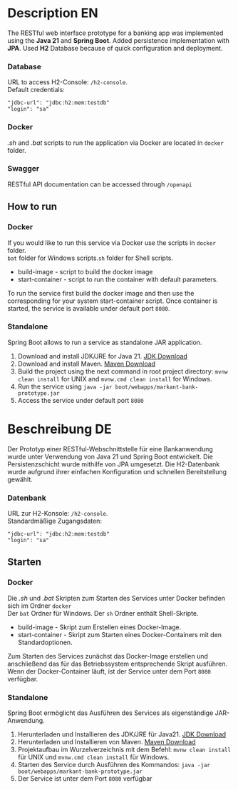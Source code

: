 # Description EN

The RESTful web interface prototype for a banking app was implemented using the **Java 21** and **Spring Boot**.
Added persistence implementation with **JPA**. Used **H2** Database because of quick configuration and deployment.

### Database

URL to access H2-Console: `/h2-console`.
<br>
Default credentials:

```
"jdbc-url": "jdbc:h2:mem:testdb"
"login": "sa"
```

### Docker

_.sh_ and _.bat_ scripts to run the application via Docker are located in `docker` folder.

### Swagger

RESTful API documentation can be accessed through `/openapi`

## How to run

### Docker

If you would like to run this service via Docker use the scripts in `docker` folder.<br>
`bat` folder for Windows scripts.`sh` folder for Shell scripts.

- build-image - script to build the docker image
- start-container - script to run the container with default parameters.

To run the service first build the docker image and then use the corresponding for your system start-container script.
Once container is started, the service is available under default port `8080`.

### Standalone

Spring Boot allows to run a service as standalone JAR application.

1) Download and install JDK/JRE for Java 21.
   [JDK Download](https://www.oracle.com/de/java/technologies/downloads/#java21)
2) Download and install Maven. [Maven Download](https://maven.apache.org/download.cgi)
3) Build the project using the next command in root project directory: `mvnw clean install` for UNIX
   and `mvnw.cmd clean install` for Windows.
4) Run the service using `java -jar boot/webapps/markant-bank-prototype.jar`
5) Access the service under default port `8080`

# Beschreibung DE

Der Prototyp einer RESTful-Webschnittstelle für eine Bankanwendung wurde unter Verwendung von Java 21 und Spring Boot
entwickelt.
Die Persistenzschicht wurde mithilfe von JPA umgesetzt. Die H2-Datenbank wurde aufgrund ihrer einfachen Konfiguration
und schnellen Bereitstellung gewählt.

### Datenbank

URL zur H2-Konsole: `/h2-console`.
<br>
Standardmäßige Zugangsdaten:

```
"jdbc-url": "jdbc:h2:mem:testdb"
"login": "sa"
```

## Starten

### Docker

Die _.sh_ und _.bat_ Skripten zum Starten des Services unter Docker befinden sich im Ordner `docker`<br>
Der `bat` Ordner für Windows. Der `sh` Ordner enthält Shell-Skripte.

- build-image - Skript zum Erstellen eines Docker-Image.
- start-container - Skript zum Starten eines Docker-Containers mit den Standardoptionen.

Zum Starten des Services zunächst das Docker-Image erstellen und anschließend das für das Betriebssystem entsprechende
Skript ausführen.
Wenn der Docker-Container läuft, ist der Service unter dem Port `8080` verfügbar.

### Standalone

Spring Boot ermöglicht das Ausführen des Services als eigenständige JAR-Anwendung.

1) Herunterladen und Installieren des JDK/JRE für
   Java21. [JDK Download](https://www.oracle.com/de/java/technologies/downloads/#java21)
2) Herunterladen und Installieren von Maven. [Maven Download](https://maven.apache.org/download.cgi)
3) Projektaufbau im Wurzelverzeichnis mit dem Befehl: `mvnw clean install` für UNIX
   und `mvnw.cmd clean install` für Windows.
4) Starten des Service durch Ausführen des Kommandos: `java -jar boot/webapps/markant-bank-prototype.jar`
5) Der Service ist unter dem Port `8080` verfügbar